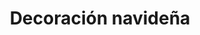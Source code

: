 ---
genericImage: {
 url: /bolaVerde.webp,
 alt: Bola de navidad personalizada
}
title: Decoración navideña
description: Los productos mostrados son ejemplos de los trabajos que hemos realizado anteriormente, si desea hacer alguna modificación como en el color de la bola, dibujo, frase, nombre o simplemente se te ocurre algúna nueva idea, debes indicarlo a la hora de hacer el pedido.
price: 7.99
images: [
    {
        url: /DecoNavidad/bolaNavidad.webp,
        alt: Bola de navidad personalizada
    }
]
---